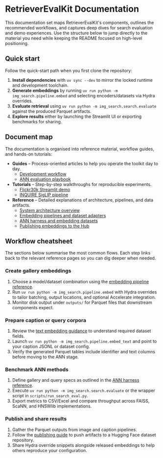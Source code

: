 # RetrieverEvalKit Documentation

This documentation set maps RetrieverEvalKit's components, outlines the
recommended workflows, and captures deep dives for search evaluation and demo
experiences. Use the structure below to jump directly to the material you need
while keeping the README focused on high-level positioning.

## Quick start

Follow the quick-start path when you first clone the repository:

1. **Install dependencies** with `uv sync --dev` to mirror the locked runtime and
development toolchain.
2. **Generate embeddings** by running `uv run python -m img_search.pipeline.embed`
and selecting encoders/datasets via Hydra overrides.
3. **Evaluate retrieval** using `uv run python -m img_search.search.evaluate`
against the produced Parquet artifacts.
4. **Explore results** either by launching the Streamlit UI or exporting
benchmarks for sharing.

## Document map

The documentation is organised into reference material, workflow guides, and
hands-on tutorials:

- **Guides** – Process-oriented articles to help you operate the toolkit day to
day.
  - [Development workflow](guides/development_workflow.md)
  - [ANN evaluation playbook](guides/ann_evaluation.md)
- **Tutorials** – Step-by-step walkthroughs for reproducible experiments.
  - [Flickr30k Streamlit demo](tutorials/flickr30k_streamlit.md)
  - [INQUIRE SigLIP pipeline](tutorials/inquire_siglip_pipeline.md)
- **Reference** – Detailed explanations of architecture, pipelines, and data
artifacts.
  - [System architecture overview](reference/architecture.md)
  - [Embedding pipelines and dataset adapters](reference/pipelines.md)
  - [ANN harness and embedding datasets](reference/evaluation.md)
  - [Publishing embeddings to the Hub](reference/publishing.md)

## Workflow cheatsheet

The sections below summarise the most common flows. Each step links back to the
relevant reference pages so you can dig deeper when needed.

### Create gallery embeddings

1. Choose a model/dataset combination using the [embedding pipeline
   reference](reference/pipelines.md#configuring-embedding-jobs).
2. Run `uv run python -m img_search.pipeline.embed` with Hydra overrides to
   tailor batching, output locations, and optional Accelerate integration.
3. Monitor disk output under `outputs/` for Parquet files that downstream
   components expect.

### Prepare caption or query corpora

1. Review the [text embedding guidance](reference/pipelines.md#caption-pipeline-lifecycle)
   to understand required dataset fields.
2. Launch `uv run python -m img_search.pipeline.embed_text` and point to your
   caption JSONL or dataset config.
3. Verify the generated Parquet tables include identifier and text columns before
   moving to the ANN stage.

### Benchmark ANN methods

1. Define gallery and query specs as outlined in the [ANN harness
   reference](reference/evaluation.md#working-with-embedding-datasets).
2. Execute `uv run python -m img_search.search.evaluate` or the wrapper script in
   `scripts/run_search_eval.py`.
3. Export metrics to CSV/Excel and compare throughput across FAISS, ScaNN, and
   HNSWlib implementations.

### Publish and share results

1. Gather the Parquet outputs from image and caption pipelines.
2. Follow the [publishing guide](reference/publishing.md) to push artifacts to a
   Hugging Face dataset repository.
3. Share Hydra override snippets alongside released embeddings to help others
   reproduce your configuration.
